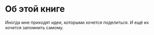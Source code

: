 # Об этой книге

Иногда мне приходят идеи, которыми хочется поделиться. И ещё их хочется запомнить самому. 